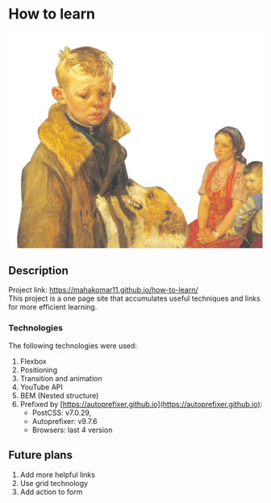 # How to learn
![alt text](https://github.com/mahakomar11/how-to-learn/blob/master/images/header-image.png?raw=true)
## Description

Project link: https://mahakomar11.github.io/how-to-learn/  
This project is a one page site that accumulates useful techniques and links for more efficient learning.

### Technologies

The following technologies were used:
1. Flexbox
1. Positioning
1. Transition and animation
1. YouTube API
1. BEM (Nested structure)
1. Prefixed by [https://autoprefixer.github.io](https://autoprefixer.github.io):
    * PostCSS: v7.0.29,
    * Autoprefixer: v9.7.6
    * Browsers: last 4 version

## Future plans

1. Add more helpful links
1. Use grid technology
1. Add action to form
